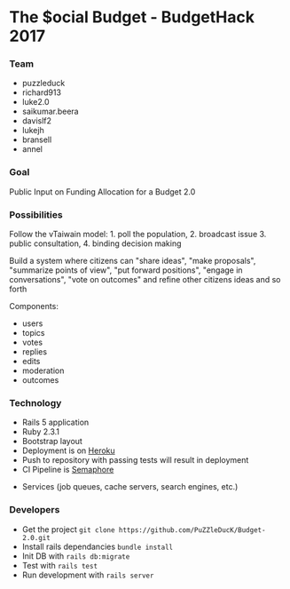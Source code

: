 
# The $ocial Budget - BudgetHack 2017

### Team

- puzzleduck
- richard913
- luke2.0
- saikumar.beera
- davislf2
- lukejh
- bransell
- annel

### Goal

Public Input on Funding Allocation for a Budget 2.0

### Possibilities

Follow the vTaiwain model: 1. poll the population, 2. broadcast issue 3. public consultation, 4. binding decision making

Build a system where citizens can "share ideas", "make proposals", "summarize points of view", "put forward positions", "engage in conversations", "vote on outcomes" and refine other citizens ideas and so forth

Components:
- users
- topics
- votes
- replies
- edits
- moderation
- outcomes

### Technology

- Rails 5 application
- Ruby 2.3.1
- Bootstrap layout
- Deployment is on [Heroku](https://budget-2point0.herokuapp.com/)
- Push to repository with passing tests will result in deployment
- CI Pipeline is [Semaphore](https://semaphoreci.com/puzzleduck/budget-2-0)
* Services (job queues, cache servers, search engines, etc.)

### Developers

- Get the project ```git clone https://github.com/PuZZleDucK/Budget-2.0.git```
- Install rails dependancies ```bundle install```
- Init DB with ```rails db:migrate```
- Test with ```rails test```
- Run development with ```rails server```
